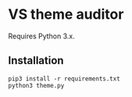 # VS theme auditor

Requires Python 3.x.

## Installation 

```
pip3 install -r requirements.txt
python3 theme.py
```
